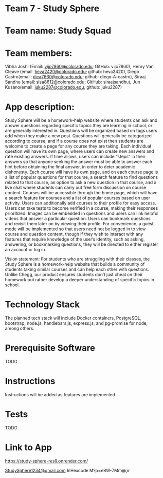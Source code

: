 # Team 7 - Study Sphere
# Team name: Study Squad

# Team members: 
Vibha Joshi (Email: vijo7860@colorado.edu; GitHub: vijo7860), Henry Van Cleave (email: heva2420@colorado.edu; github: heva2420), Diego Castro(email: dica7660@colorado.edu; github: diego-A-castro), Siraaj Sandhu (email: sisa8612@colorado.edu; GitHub: siraajsandhu), Jun Kusano(email: juku2287@colorado.edu; github: juku2287)

# App description: 
Study Sphere will be a homework-help website where students can ask and answer questions
regarding specific topics they are learning in school, or are generally interested in. Questions
will be organized based on tags users add when they make a new post. Questions will generally
be categorized according to course, and if a course does not exist then students are welcome to
create a page for any course they are taking. Each individual question will have its own page,
where users can create new answers and rate existing answers. If time allows, users can
include “steps” in their answers so that anyone seeking the answer must be able to answer
each hint before obtaining the final answer, in order to deter academic dishonesty. Each course
will have its own page, and on each course page is a list of popular questions for that course, a
search feature to find questions related to that course, an option to ask a new question in that
course, and a live chat where students can carry out free form discussion on course content.
Courses will be accessible through the home page, which will have a search feature for courses
and a list of popular courses based on user activity. Users can additionally add courses to their
profile for easy access. Users can take tests to become verified in a course, making their
responses prioritized. Images can be embedded in questions and users can link helpful videos
that answer a particular question. Users can bookmark questions and revisit them later on by
viewing their profile. For convenience, a guest mode will be implemented so that users need not
be logged in to view course and question content, though if they wish to interact with any
features that require knowledge of the user’s identity, such as asking, answering, or
bookmarking questions, they will be directed to either register an account or log in.

Vision statement: For students who are struggling with their classes, the Study Sphere is a homework-help website that builds a community of students taking similar courses and can help each other with questions. Unlike Chegg, our product ensures students don’t just cheat on their homework but rather develop a deeper understanding of specific topics in school.

# Technology Stack
The planned tech stack will include Docker containers, PostgreSQL, bootstrap, node.js, handlebars.js, 
express.js, and pg-promise for node, among others.

# Prerequisite Software
TODO

# Instructions
Instructions will be added as features are implemented

# Tests
TODO

# Link to App
https://study-sphere-res6.onrender.com/

StudySphere1234@gmail.com
InHexcode
M?p=e8W-7Mm@,ir
